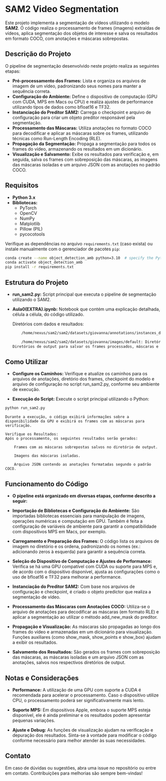 # SAM2 Video Segmentation

Este projeto implementa a segmentação de vídeos utilizando o modelo **SAM2**. O código realiza o processamento de frames (imagens) extraídas de vídeos, aplica segmentação dos objetos de interesse e salva os resultados em formato COCO, com anotações e máscaras sobrepostas.

## Descrição do Projeto

O pipeline de segmentação desenvolvido neste projeto realiza as seguintes etapas:

- **Pré-processamento dos Frames:** Lista e organiza os arquivos de imagem de um vídeo, padronizando seus nomes para manter a sequência correta.
- **Configuração do Ambiente:** Define o dispositivo de computação (GPU com CUDA, MPS em Macs ou CPU) e realiza ajustes de performance utilizando tipos de dados como bfloat16 e TF32.
- **Instanciação do Preditor SAM2:** Carrega o checkpoint e arquivo de configuração para criar um objeto preditor responsável pela segmentação.
- **Processamento das Máscaras:** Utiliza anotações no formato COCO para decodificar e aplicar as máscaras sobre os frames, utilizando técnicas como Run-Length Encoding (RLE).
- **Propagação da Segmentação:** Propaga a segmentação para todos os frames do vídeo, armazenando os resultados em um dicionário.
- **Visualização e Salvamento:** Exibe os resultados para verificação e, em seguida, salva os frames com sobreposição das máscaras, as imagens das máscaras isoladas e um arquivo JSON com as anotações no padrão COCO.

## Requisitos

- **Python 3.x**
- **Bibliotecas:**
  - PyTorch
  - OpenCV
  - NumPy
  - Matplotlib
  - Pillow (PIL)
  - pycocotools

Verifique as dependências no arquivo `requirements.txt` (caso exista) ou instale manualmente com o gerenciador de pacotes `pip`:

```bash 
conda create --name object_detection_amb python=3.10  # specify the Python version you need
conda activate object_detection_amb
pip install -r requirements.txt
```
## Estrutura do Projeto

- **run_sam2.py:** Script principal que executa o pipeline de segmentação utilizando o SAM2.

- **Aula0(EXTRA).ipynb:** Notebook que contém uma explicação detalhada, célula a célula, do código utilizado.

    Diretórios com dados e resultados:
    ```bash
        /home/nexus/sam2/sam2/datasets/giovanna/annotations/instances_default.json: Arquivo com anotações no formato COCO.

        /home/nexus/sam2/sam2/datasets/giovanna/images/default: Diretório com os frames do vídeo.
    Diretórios de output para salvar os frames processados, máscaras e o arquivo JSON com as anotações.
    ```    
        
## Como Utilizar
   
- **Configure os Caminhos:**
    Verifique e atualize os caminhos para os arquivos de anotações, diretório dos frames, checkpoint do modelo e arquivo de configuração no script run_sam2.py, conforme seu ambiente de execução.

- **Execução do Script:**
    Execute o script principal utilizando o Python:

```bash 
python run_sam2.py
``` 

    Durante a execução, o código exibirá informações sobre a disponibilidade da GPU e exibirá os frames com as máscaras para verificação.

    Verifique os Resultados:
    Após o processamento, os seguintes resultados serão gerados:

        Frames com as máscaras sobrepostas salvos no diretório de output.

        Imagens das máscaras isoladas.

        Arquivo JSON contendo as anotações formatadas segundo o padrão COCO.

## Funcionamento do Código

- **O pipeline está organizado em diversas etapas, conforme descrito a seguir:**

- **Importação de Bibliotecas e Configuração do Ambiente:**
    São importadas bibliotecas essenciais para manipulação de imagens, operações numéricas e computação em GPU. Também é feita a configuração de variáveis de ambiente para garantir a compatibilidade com dispositivos MPS em Macs, por exemplo.

- **Carregamento e Preparação dos Frames:**
    O código lista os arquivos de imagem no diretório e os ordena, padronizando os nomes (ex.: adicionando zeros à esquerda) para garantir a sequência correta.

- **Seleção do Dispositivo de Computação e Ajustes de Performance:**
    Verifica se há uma GPU compatível com CUDA ou suporte para MPS e, de acordo com o dispositivo disponível, ajusta as configurações como o uso de bfloat16 e TF32 para melhorar a performance.

- **Instanciação do Preditor SAM2:**
    Com base nos arquivos de configuração e checkpoint, é criado o objeto predictor que realiza a segmentação de vídeo.

- **Processamento das Máscaras com Anotações COCO:**
    Utiliza-se o arquivo de anotações para decodificar as máscaras (em formato RLE) e aplicar a segmentação ao utilizar o método add_new_mask do preditor.

- **Propagação e Visualização:**
    As máscaras são propagadas ao longo dos frames do vídeo e armazenadas em um dicionário para visualização. Funções auxiliares (como show_mask, show_points e show_box) ajudam a exibir os resultados.

- **Salvamento dos Resultados:**
    São gerados os frames com sobreposição das máscaras, as máscaras isoladas e um arquivo JSON com as anotações, salvos nos respectivos diretórios de output.

## Notas e Considerações

- **Performance:**
    A utilização de uma GPU com suporte a CUDA é recomendada para acelerar o processamento. Caso o dispositivo utilize CPU, o processamento poderá ser significativamente mais lento.

- **Suporte MPS:**
    Em dispositivos Apple, embora o suporte MPS esteja disponível, ele é ainda preliminar e os resultados podem apresentar pequenas variações.

- **Ajuste e Debug:**
    As funções de visualização ajudam na verificação e depuração dos resultados. Sinta-se à vontade para modificar o código conforme necessário para melhor atender às suas necessidades.

## Contato

Em caso de dúvidas ou sugestões, abra uma issue no repositório ou entre em contato. Contribuições para melhorias são sempre bem-vindas!
